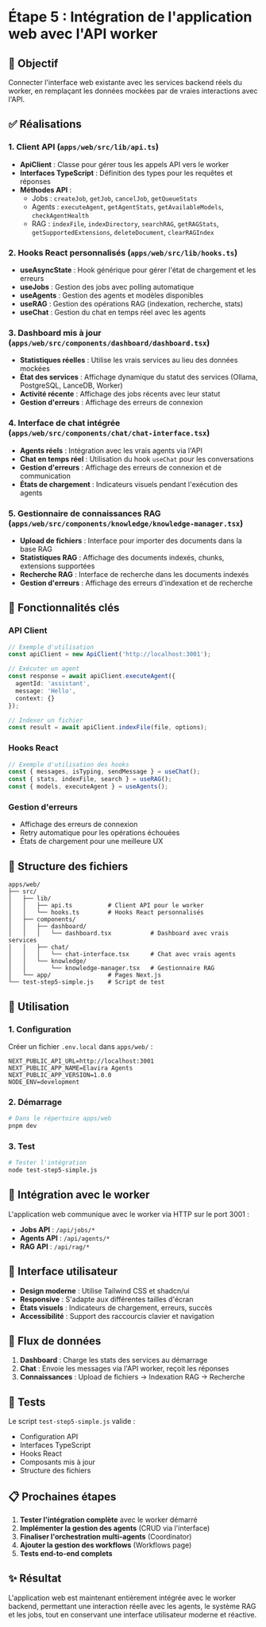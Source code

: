 # Étape 5 : Intégration de l'application web avec l'API worker

## 🎯 Objectif

Connecter l'interface web existante avec les services backend réels du worker, en remplaçant les données mockées par de vraies interactions avec l'API.

## ✅ Réalisations

### 1. Client API (`apps/web/src/lib/api.ts`)

- **ApiClient** : Classe pour gérer tous les appels API vers le worker
- **Interfaces TypeScript** : Définition des types pour les requêtes et réponses
- **Méthodes API** :
  - Jobs : `createJob`, `getJob`, `cancelJob`, `getQueueStats`
  - Agents : `executeAgent`, `getAgentStats`, `getAvailableModels`, `checkAgentHealth`
  - RAG : `indexFile`, `indexDirectory`, `searchRAG`, `getRAGStats`, `getSupportedExtensions`, `deleteDocument`, `clearRAGIndex`

### 2. Hooks React personnalisés (`apps/web/src/lib/hooks.ts`)

- **useAsyncState** : Hook générique pour gérer l'état de chargement et les erreurs
- **useJobs** : Gestion des jobs avec polling automatique
- **useAgents** : Gestion des agents et modèles disponibles
- **useRAG** : Gestion des opérations RAG (indexation, recherche, stats)
- **useChat** : Gestion du chat en temps réel avec les agents

### 3. Dashboard mis à jour (`apps/web/src/components/dashboard/dashboard.tsx`)

- **Statistiques réelles** : Utilise les vrais services au lieu des données mockées
- **État des services** : Affichage dynamique du statut des services (Ollama, PostgreSQL, LanceDB, Worker)
- **Activité récente** : Affichage des jobs récents avec leur statut
- **Gestion d'erreurs** : Affichage des erreurs de connexion

### 4. Interface de chat intégrée (`apps/web/src/components/chat/chat-interface.tsx`)

- **Agents réels** : Intégration avec les vrais agents via l'API
- **Chat en temps réel** : Utilisation du hook `useChat` pour les conversations
- **Gestion d'erreurs** : Affichage des erreurs de connexion et de communication
- **États de chargement** : Indicateurs visuels pendant l'exécution des agents

### 5. Gestionnaire de connaissances RAG (`apps/web/src/components/knowledge/knowledge-manager.tsx`)

- **Upload de fichiers** : Interface pour importer des documents dans la base RAG
- **Statistiques RAG** : Affichage des documents indexés, chunks, extensions supportées
- **Recherche RAG** : Interface de recherche dans les documents indexés
- **Gestion d'erreurs** : Affichage des erreurs d'indexation et de recherche

## 🔧 Fonctionnalités clés

### API Client
```typescript
// Exemple d'utilisation
const apiClient = new ApiClient('http://localhost:3001');

// Exécuter un agent
const response = await apiClient.executeAgent({
  agentId: 'assistant',
  message: 'Hello',
  context: {}
});

// Indexer un fichier
const result = await apiClient.indexFile(file, options);
```

### Hooks React
```typescript
// Exemple d'utilisation des hooks
const { messages, isTyping, sendMessage } = useChat();
const { stats, indexFile, search } = useRAG();
const { models, executeAgent } = useAgents();
```

### Gestion d'erreurs
- Affichage des erreurs de connexion
- Retry automatique pour les opérations échouées
- États de chargement pour une meilleure UX

## 📁 Structure des fichiers

```
apps/web/
├── src/
│   ├── lib/
│   │   ├── api.ts          # Client API pour le worker
│   │   └── hooks.ts        # Hooks React personnalisés
│   ├── components/
│   │   ├── dashboard/
│   │   │   └── dashboard.tsx           # Dashboard avec vrais services
│   │   ├── chat/
│   │   │   └── chat-interface.tsx      # Chat avec vrais agents
│   │   └── knowledge/
│   │       └── knowledge-manager.tsx   # Gestionnaire RAG
│   └── app/                # Pages Next.js
└── test-step5-simple.js    # Script de test
```

## 🚀 Utilisation

### 1. Configuration
Créer un fichier `.env.local` dans `apps/web/` :
```env
NEXT_PUBLIC_API_URL=http://localhost:3001
NEXT_PUBLIC_APP_NAME=Elavira Agents
NEXT_PUBLIC_APP_VERSION=1.0.0
NODE_ENV=development
```

### 2. Démarrage
```bash
# Dans le répertoire apps/web
pnpm dev
```

### 3. Test
```bash
# Tester l'intégration
node test-step5-simple.js
```

## 🔗 Intégration avec le worker

L'application web communique avec le worker via HTTP sur le port 3001 :

- **Jobs API** : `/api/jobs/*`
- **Agents API** : `/api/agents/*`
- **RAG API** : `/api/rag/*`

## 🎨 Interface utilisateur

- **Design moderne** : Utilise Tailwind CSS et shadcn/ui
- **Responsive** : S'adapte aux différentes tailles d'écran
- **États visuels** : Indicateurs de chargement, erreurs, succès
- **Accessibilité** : Support des raccourcis clavier et navigation

## 🔄 Flux de données

1. **Dashboard** : Charge les stats des services au démarrage
2. **Chat** : Envoie les messages via l'API worker, reçoit les réponses
3. **Connaissances** : Upload de fichiers → Indexation RAG → Recherche

## 🧪 Tests

Le script `test-step5-simple.js` valide :
- Configuration API
- Interfaces TypeScript
- Hooks React
- Composants mis à jour
- Structure des fichiers

## 📋 Prochaines étapes

1. **Tester l'intégration complète** avec le worker démarré
2. **Implémenter la gestion des agents** (CRUD via l'interface)
3. **Finaliser l'orchestration multi-agents** (Coordinator)
4. **Ajouter la gestion des workflows** (Workflows page)
5. **Tests end-to-end complets**

## ✨ Résultat

L'application web est maintenant entièrement intégrée avec le worker backend, permettant une interaction réelle avec les agents, le système RAG et les jobs, tout en conservant une interface utilisateur moderne et réactive.
